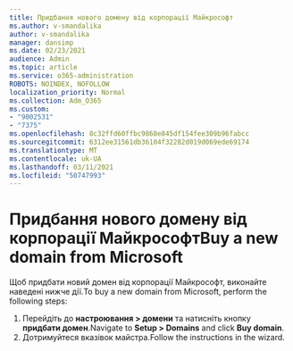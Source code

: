 ```yaml
---
title: Придбання нового домену від корпорації Майкрософт
ms.author: v-smandalika
author: v-smandalika
manager: dansimp
ms.date: 02/23/2021
audience: Admin
ms.topic: article
ms.service: o365-administration
ROBOTS: NOINDEX, NOFOLLOW
localization_priority: Normal
ms.collection: Adm_O365
ms.custom:
- "9002531"
- "7375"
ms.openlocfilehash: 8c32ffd60ffbc9868e845df154fee309b96fabcc
ms.sourcegitcommit: 6312ee31561db36104f32282d019d069ede69174
ms.translationtype: MT
ms.contentlocale: uk-UA
ms.lasthandoff: 03/11/2021
ms.locfileid: "50747993"
---
```

# <a name="buy-a-new-domain-from-microsoft"></a><span data-ttu-id="a6f1f-102">Придбання нового домену від корпорації Майкрософт</span><span class="sxs-lookup"><span data-stu-id="a6f1f-102">Buy a new domain from Microsoft</span></span>

<span data-ttu-id="a6f1f-103">Щоб придбати новий домен від корпорації Майкрософт, виконайте наведені нижче дії.</span><span class="sxs-lookup"><span data-stu-id="a6f1f-103">To buy a new domain from Microsoft, perform the following steps:</span></span>

1. <span data-ttu-id="a6f1f-104">Перейдіть до **настроювання > домени** та натисніть кнопку **придбати домен**.</span><span class="sxs-lookup"><span data-stu-id="a6f1f-104">Navigate to **Setup > Domains** and click **Buy domain**.</span></span> 
2. <span data-ttu-id="a6f1f-105">Дотримуйтеся вказівок майстра.</span><span class="sxs-lookup"><span data-stu-id="a6f1f-105">Follow the instructions in the wizard.</span></span>